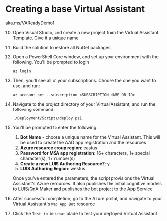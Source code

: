 # Creating a base Virtual Assistant
aka.ms/VAReadyDemo1

10. Open Visual Studio, and create a new project from the Virtual Assistant Template. Give it a unique name
1. Build the solution to restore all NuGet packages
1. Open a PowerShell Core window, and set up your environment with the following. You'll be prompted to login
    ```
    az login
    ```
1. Then, you'll see all of your subscriptions. Choose the one you want to use, and run:
    ```
    az account set --subscription <SUBSCRIPTION_NAME_OR_ID>
    ````
1. Navigate to the project directory of your Virtual Assistant, and run the following command:
    ```
    ./Deployment/Scripts/deploy.ps1
    ```
1. You'll be prompted to enter the following:
    1. **Bot Name** - choose a unique name for the Virtual Assistant. This will be used to create the AAD app registration and the resources
    1. **Azure resource group region**: eastus
    1. **Password for MSA app registration**: 16+ characters, 1+ special character(s), 1+ number(s)
    1. **Create a new LUIS Authoring Resource?**: y
    1. **LUIS Authoring Region**: westus

   Once you've entered the parameters, the script provisions the Virtual Assistant's Azure resources. It also publishes the initial cognitive models to LUIS/QnA Maker and publishes the bot project to the App Service
1. After successful completion, go to the Azure portal, and navigate to your Virtual Assistant's `Web App Bot` resource
1. Click the `Test in Webchat` blade to test your deployed Virtual Assistant
